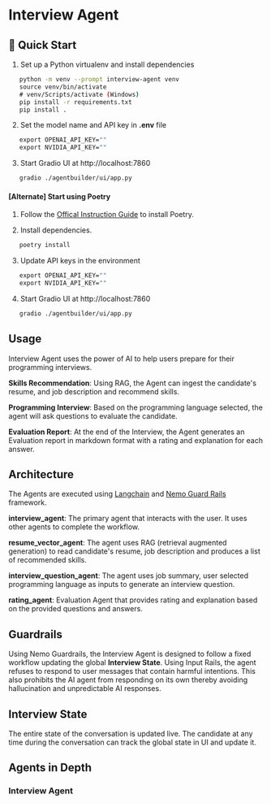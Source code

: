 # Interview Agent

## 🚀 Quick Start

1. Set up a Python virtualenv and install dependencies

```sh
   python -m venv --prompt interview-agent venv
   source venv/bin/activate
   # venv/Scripts/activate (Windows)
   pip install -r requirements.txt
   pip install .
```

2. Set the model name and API key in **.env** file

```sh
   export OPENAI_API_KEY=""
   export NVIDIA_API_KEY=""
```

3. Start Gradio UI at http://localhost:7860

```sh
   gradio ./agentbuilder/ui/app.py
```

#### [Alternate] Start using Poetry

1. Follow the [Offical Instruction Guide](https://python-poetry.org/docs/#installation) to install Poetry.

2. Install dependencies.

```sh
   poetry install
```

3. Update API keys in the environment

```sh
   export OPENAI_API_KEY=""
   export NVIDIA_API_KEY=""
```

4. Start Gradio UI at http://localhost:7860

```sh
   gradio ./agentbuilder/ui/app.py
```

## Usage

Interview Agent uses the power of AI to help users prepare for their programming interviews.

**Skills Recommendation**: Using RAG, the Agent can ingest the candidate's resume, and job description and recommend skills.

**Programming Interview**: Based on the programming language selected, the agent will ask questions to evaluate the candidate.

**Evaluation Report**: At the end of the Interview, the Agent generates an Evaluation report in markdown format with a rating and explanation for each answer.

## Architecture

The Agents are executed using [Langchain](https://www.langchain.com/) and [Nemo Guard Rails](https://docs.nvidia.com/nemo/guardrails/index.html) framework.

**interview_agent**: The primary agent that interacts with the user. It uses other agents to complete the workflow.

**resume_vector_agent**: The agent uses RAG (retrieval augmented generation) to read candidate's resume, job description and produces a list of recommended skills.

**interview_question_agent**: The agent uses job summary, user selected programming language as inputs to generate an interview question.

**rating_agent**: Evaluation Agent that provides rating and explanation based on the provided questions and answers.


## Guardrails

Using Nemo Guardrails, the Interview Agent is designed to follow a fixed workflow updating the global **Interview State**.
Using Input Rails, the agent refuses to respond to user messages that contain harmful intentions.
This also prohibits the AI agent from responding on its own thereby avoiding hallucination and unpredictable AI responses.

## Interview State

The entire state of the conversation is updated live. The candidate at any time during the conversation can track the global state in UI and update it.


## Agents in Depth

### Interview Agent





